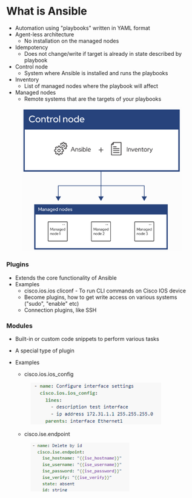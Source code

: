 # What is Ansible

* Automation using "playbooks" written in YAML format
* Agent-less architecture
  * No installation on the managed nodes
* Idempotency
  * Does not change/write if target is already in state described by playbook
* Control node
  * System where Ansible is installed and runs the playbooks
* Inventory
  * List of managed nodes where the playbook will affect
* Managed nodes
  * Remote systems that are the targets of your playbooks

<figure><img src="../../.gitbook/assets/image (22).png" alt="" width="462"><figcaption></figcaption></figure>

### Plugins

* Extends the core functionality of Ansible
* Examples
  * cisco.ios.ios cliconf - To run CLI commands on Cisco IOS device
  * Become plugins, how to get write access on various systems ("sudo", "enable" etc)
  * Connection plugins, like SSH

### Modules

* Built-in or custom code snippets to perform various tasks
* A special type of plugin
*   Examples

    * cisco.ios.ios\_config

    <div align="left"><figure><img src="../../.gitbook/assets/image (2) (1) (1) (1) (1).png" alt="" width="345"><figcaption></figcaption></figure></div>

    * cisco.ise.endpoint

    <div align="left"><figure><img src="../../.gitbook/assets/image (3) (1) (1) (1) (1).png" alt="" width="261"><figcaption></figcaption></figure></div>








